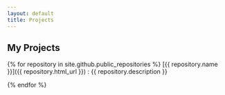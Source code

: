 ```yaml
---
layout: default
title: Projects
---
```


## My Projects

{% for repository in site.github.public_repositories %}
[{{ repository.name }}]({{ repository.html_url }})
: {{ repository.description }}  


{% endfor %}

